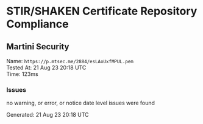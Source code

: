 # STIR/SHAKEN Certificate Repository Compliance

## Martini Security

Name: `https://p.mtsec.me/2884/esLAoUxfMPUL.pem`\
Tested At: 21 Aug 23 20:18 UTC\
Time: 123ms

### Issues

no warning, or error, or notice date level issues were found

Generated: 21 Aug 23 20:18 UTC